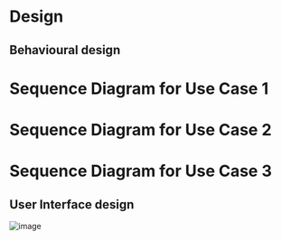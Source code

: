 # Design

## Behavioural design



# Sequence Diagram for Use Case 1



# Sequence Diagram for Use Case 2



# Sequence Diagram for Use Case 3






## User Interface design

![image](https://github.com/Zxiona/Team-7/assets/82226228/a9bd37a2-0079-4812-b148-0bc08931f459)




































